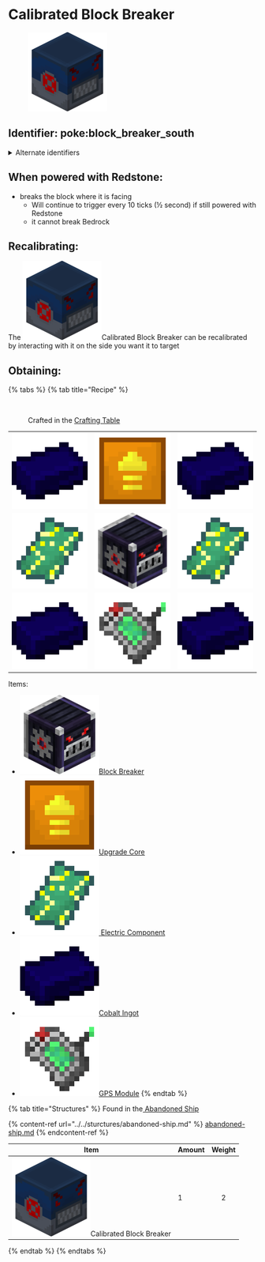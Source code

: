 # Calibrated Block Breaker

<figure><img src="https://github.com/ItsMePok/PFE/blob/wikiAssets/Automation/calibrated_block_breaker.png?raw=true" alt="Calibrated Block Breaker"><figcaption></figcaption></figure>

## Identifier: **poke:block\_breaker\_south** <a href="#identifier" id="identifier"></a>

<details>

<summary>Alternate identifiers</summary>

poke:block\_breaker\_up

poke:block\_breaker\_down

poke:block\_breaker\_north

poke:block\_breaker\_south (default when dropped/crafting)

poke:block\_breaker\_east

poke:block\_breaker\_west

</details>

## When powered with <img src="https://minecraft.wiki/images/thumb/Redstone_Dust_JE2_BE2.png/150px-Redstone_Dust_JE2_BE2.png?8cf17" alt="" data-size="line">Redstone:

* breaks the block where it is facing
  * Will continue to trigger every 10 ticks (½ second) if still powered with <img src="https://minecraft.wiki/images/thumb/Redstone_Dust_JE2_BE2.png/150px-Redstone_Dust_JE2_BE2.png?8cf17" alt="" data-size="line">Redstone
  * it cannot break <img src="https://minecraft.wiki/images/thumb/Bedrock_JE2_BE2.png/150px-Bedrock_JE2_BE2.png?feb6c" alt="" data-size="line">Bedrock

## Recalibrating:

The <img src="https://github.com/ItsMePok/PFE/blob/wikiAssets/Automation/calibrated_block_breaker.png?raw=true" alt="Calibrated Block Breaker" data-size="line">Calibrated Block Breaker can be recalibrated by interacting with it on the side you want it to target

## Obtaining:

{% tabs %}
{% tab title="Recipe" %}
<figure><img src="https://minecraft.wiki/images/thumb/Crafting_Table_JE4_BE3.png/150px-Crafting_Table_JE4_BE3.png?5767f" alt=""><figcaption><p>Crafted in the <a href="https://minecraft.wiki/w/Crafting_Table">Crafting Table</a></p></figcaption></figure>

|                                                                                                        |                                                                                                        |                                                                                                        |
| :----------------------------------------------------------------------------------------------------: | :----------------------------------------------------------------------------------------------------: | :----------------------------------------------------------------------------------------------------: |
|    ![Cobalt Ingot](https://github.com/ItsMePok/PFE/blob/wikiAssets/wikiMain/cobalt_ingot.png?raw=true)    | ![Upgrade Core](https://github.com/ItsMePok/PFE/blob/wikiAssets/wikiMain/upgrade_core.png?raw=true) |    ![Cobalt Ingot](https://github.com/ItsMePok/PFE/blob/wikiAssets/wikiMain/cobalt_ingot.png?raw=true)    |
| ![Electric Component](https://github.com/ItsMePok/PFE/blob/wikiAssets/wikiMain/electric_component.png?raw=true) |    ![Block Breaker](https://github.com/ItsMePok/PFE/blob/wikiAssets/blockRenders/BlockBreaker.png?raw=true)   | ![Electric Component](https://github.com/ItsMePok/PFE/blob/wikiAssets/wikiMain/electric_component.png?raw=true) |
|    ![Cobalt Ingot](https://github.com/ItsMePok/PFE/blob/wikiAssets/wikiMain/cobalt_ingot.png?raw=true)    |     ![GPS Module](https://github.com/ItsMePok/PFE/blob/wikiAssets/wikiMain/gps_module.png?raw=true)     |    ![Cobalt Ingot](https://github.com/ItsMePok/PFE/blob/wikiAssets/wikiMain/cobalt_ingot.png?raw=true)    |

Items:

* <img src="https://github.com/ItsMePok/PFE/blob/wikiAssets/blockRenders/BlockBreaker.png?raw=true" alt="Block Breaker" data-size="line">[Block Breaker](block-breaker.md)
* <img src="https://github.com/ItsMePok/PFE/blob/wikiAssets/wikiMain/upgrade_core.png?raw=true" alt="Upgrade Core" data-size="line">[Upgrade Core](../../items/cores/upgrade-core.md)
* [<img src="https://github.com/ItsMePok/PFE/blob/wikiAssets/wikiMain/electric_component.png?raw=true" alt="Electric Component" data-size="line"> ](../../items/crafting-components/electric-component.md)[Electric Component](../../items/crafting-components/electric-component.md)
* <img src="https://github.com/ItsMePok/PFE/blob/wikiAssets/wikiMain/cobalt_ingot.png?raw=true" alt="Cobalt Ingot" data-size="line">[Cobalt Ingot](../../items/ingots/cobalt-ingot.md)
* <img src="https://github.com/ItsMePok/PFE/blob/wikiAssets/wikiMain/gps_module.png?raw=true" alt="GPS Module" data-size="line">[GPS Module](../../items/crafting-components/gps-module.md)
{% endtab %}

{% tab title="Structures" %}
Found in the[ Abandoned Ship](../../sturctures/abandoned-ship.md#barrel)

{% content-ref url="../../sturctures/abandoned-ship.md" %}
[abandoned-ship.md](../../sturctures/abandoned-ship.md)
{% endcontent-ref %}



| Item                                                                                                                                                                | Amount | Weight |
| ------------------------------------------------------------------------------------------------------------------------------------------------------------------- | ------ | :----: |
| <img src="https://github.com/ItsMePok/PFE/blob/wikiAssets/Automation/calibrated_block_breaker.png?raw=true" alt="Calibrated Block Breaker" data-size="line">Calibrated Block Breaker | 1      |    2   |
{% endtab %}
{% endtabs %}

